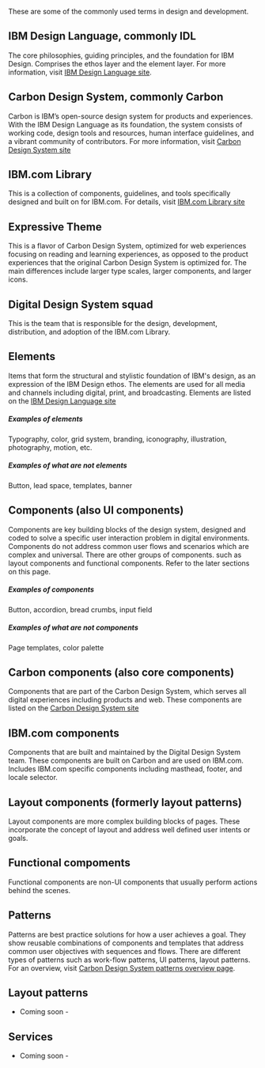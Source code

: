 These are some of the commonly used terms in design and development.

## IBM Design Language, commonly IDL
The core philosophies, guiding principles, and the foundation for IBM Design. Comprises the ethos layer and the element layer. For more information, visit [IBM Design Language site](https://www.ibm.com/design/language).

## Carbon Design System, commonly Carbon
Carbon is IBM’s open-source design system for products and experiences. With the IBM Design Language as its foundation, the system consists of working code, design tools and resources, human interface guidelines, and a vibrant community of contributors. For more information, visit [Carbon Design System site](https://www.carbondesignsystem.com/)

## IBM.com Library
This is a collection of components, guidelines, and tools specifically designed and built on for IBM.com. For details, visit [IBM.com Library site](https://ibm-dotcom-library.mybluemix.net/)

## Expressive Theme
This is a flavor of Carbon Design System, optimized for web experiences focusing on reading and learning experiences, as opposed to the product experiences that the original Carbon Design System is optimized for. The main differences include larger type scales, larger components, and larger icons.

## Digital Design System squad
This is the team that is responsible for the design, development, distribution, and adoption of the IBM.com Library.

## Elements
Items that form the structural and stylistic foundation of IBM's design, as an expression of the IBM Design ethos. The elements are used for all media and channels including digital, print, and broadcasting. Elements are listed on the [IBM Design Language site](https://www.ibm.com/design/language/)

##### Examples of elements
Typography, color, grid system, branding, iconography, illustration, photography, motion, etc.

##### Examples of what are not elements
Button, lead space, templates, banner

## Components (also UI components)
Components are key building blocks of the design system, designed and coded to solve a specific user interaction problem in digital environments. Components do not address common user flows and scenarios which are complex and universal. There are other groups of components. such as layout components and functional components. Refer to the later sections on this page.

##### Examples of components
Button, accordion, bread crumbs, input field

##### Examples of what are not components
Page templates, color palette

## Carbon components (also core components)
Components that are part of the Carbon Design System, which serves all digital experiences including products and web. These components are listed on the [Carbon Design System site](https://www.carbondesignsystem.com/components/overview)

## IBM.com components
Components that are built and maintained by the Digital Design System team. These components are built on Carbon and are used on IBM.com. Includes IBM.com specific components including masthead, footer, and locale selector.

## Layout components (formerly layout patterns)
Layout components are more complex building blocks of pages. These incorporate the concept of layout and address well defined user intents or goals.

## Functional compoments
Functional components are non-UI components that usually perform actions behind the scenes.

## Patterns
Patterns are best practice solutions for how a user achieves a goal. They show reusable combinations of components and templates that address common user objectives with sequences and flows. There are different types of patterns such as work-flow patterns, UI patterns, layout patterns. For an overview, visit [Carbon Design System patterns overview page](https://www.carbondesignsystem.com/patterns/overview).

## Layout patterns
- Coming soon -

## Services
- Coming soon -